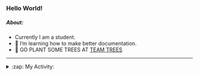### Hello World!

##### About:
- Currently I am a student.
- 🌱 I’m learning how to make better documentation.
- 🌱 GO PLANT SOME TREES AT [TEAM TREES](https://teamtrees.org/)

---
<details>
  <summary>:zap: My Activity:</summary>
  
<!--START_SECTION:waka-->
![Code Time](http://img.shields.io/badge/Code%20Time-1%2C250%20hrs%2012%20mins-blue)

**I'm a Night 🦉** 

```text
🌞 Morning                2075 commits        ███░░░░░░░░░░░░░░░░░░░░░░   10.32 % 
🌆 Daytime                6718 commits        ████████░░░░░░░░░░░░░░░░░   33.41 % 
🌃 Evening                5801 commits        ███████░░░░░░░░░░░░░░░░░░   28.85 % 
🌙 Night                  5511 commits        ███████░░░░░░░░░░░░░░░░░░   27.41 % 
```
📅 **I'm Most Productive on Wednesday** 

```text
Monday                   2747 commits        ███░░░░░░░░░░░░░░░░░░░░░░   13.66 % 
Tuesday                  2752 commits        ███░░░░░░░░░░░░░░░░░░░░░░   13.69 % 
Wednesday                4739 commits        ██████░░░░░░░░░░░░░░░░░░░   23.57 % 
Thursday                 2648 commits        ███░░░░░░░░░░░░░░░░░░░░░░   13.17 % 
Friday                   2202 commits        ███░░░░░░░░░░░░░░░░░░░░░░   10.95 % 
Saturday                 1749 commits        ██░░░░░░░░░░░░░░░░░░░░░░░   08.70 % 
Sunday                   3268 commits        ████░░░░░░░░░░░░░░░░░░░░░   16.25 % 
```


📊 **This Week I Spent My Time On** 

```text
🔥 Editors: 
Android Studio           3 hrs 23 mins       █████████████████░░░░░░░░   69.67 % 
IntelliJ                 1 hr 28 mins        ████████░░░░░░░░░░░░░░░░░   30.33 % 

🐱‍💻 Projects: 
e-wallet                 2 hrs 51 mins       ███████████████░░░░░░░░░░   58.93 % 
library_management_system1 hr 21 mins        ███████░░░░░░░░░░░░░░░░░░   27.87 % 
Unknown Project          20 mins             ██░░░░░░░░░░░░░░░░░░░░░░░   06.96 % 
bottom-nac               7 mins              █░░░░░░░░░░░░░░░░░░░░░░░░   02.62 % 
Little Lemon             4 mins              ░░░░░░░░░░░░░░░░░░░░░░░░░   01.40 % 
```


 Last Updated on 09/11/2023 20:12:02 UTC
<!--END_SECTION:waka-->
</details>
